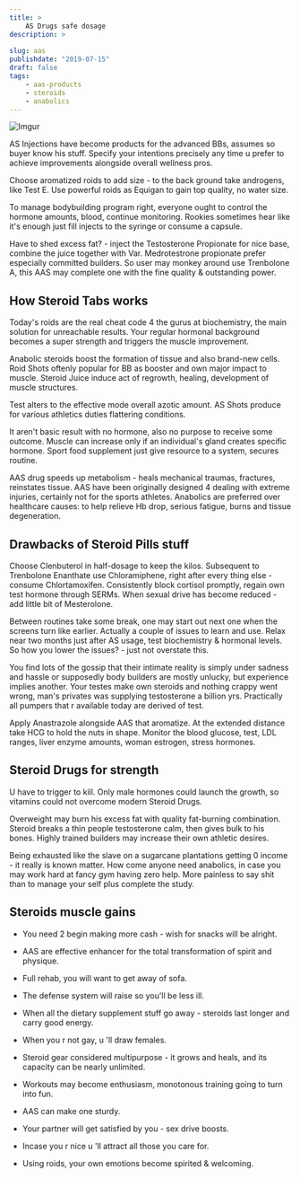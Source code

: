 ```yaml
---
title: >
    AS Drugs safe dosage
description: >
    
slug: aas
publishdate: "2019-07-15"
draft: false
tags:
    - aas-products
    - steroids
    - anabolics
---
```


![Imgur](https://i.imgur.com/TQ1YAei.jpg)

AS Injections have become products for the advanced BBs, assumes so
buyer know his stuff. Specify your intentions precisely any time u
prefer to achieve improvements alongside overall wellness pros.

Choose aromatized roids to add size - to the back ground take androgens,
like Test E. Use powerful roids as Equigan to gain top quality, no water
size.

To manage bodybuilding program right, everyone ought to control the
hormone amounts, blood, continue monitoring. Rookies sometimes hear like
it's enough just fill injects to the syringe or consume a capsule.

Have to shed excess fat? - inject the Testosterone Propionate for nice
base, combine the juice together with Var. Medrotestrone propionate
prefer especially committed builders. So user may monkey around use
Trenbolone A, this AAS may complete one with the fine quality &
outstanding power.

## How Steroid Tabs works

Today's roids are the real cheat code 4 the gurus at biochemistry, the
main solution for unreachable results. Your regular hormonal background
becomes a super strength and triggers the muscle improvement.

Anabolic steroids boost the formation of tissue and also brand-new
cells. Roid Shots oftenly popular for BB as booster and own major impact
to muscle. Steroid Juice induce act of regrowth, healing, development of
muscle structures.

Test alters to the effective mode overall azotic amount. AS Shots
produce for various athletics duties flattering conditions.

It aren't basic result with no hormone, also no purpose to receive some
outcome. Muscle can increase only if an individual's gland creates
specific hormone. Sport food supplement just give resource to a system,
secures routine.

AAS drug speeds up metabolism - heals mechanical traumas, fractures,
reinstates tissue. AAS have been originally designed 4 dealing with
extreme injuries, certainly not for the sports athletes. Anabolics are
preferred over healthcare causes: to help relieve Hb drop, serious
fatigue, burns and tissue degeneration.

## Drawbacks of Steroid Pills stuff

Choose Clenbuterol in half-dosage to keep the kilos. Subsequent to
Trenbolone Enanthate use Chloramiphene, right after every thing else -
consume Chlortamoxifen. Consistently block cortisol promptly, regain own
test hormone through SERMs. When sexual drive has become reduced - add
little bit of Mesterolone.

Between routines take some break, one may start out next one when the
screens turn like earlier. Actually a couple of issues to learn and use.
Relax near two months just after AS usage, test biochemistry & hormonal
levels. So how you lower the issues? - just not overstate this.

You find lots of the gossip that their intimate reality is simply under
sadness and hassle or supposedly body builders are mostly unlucky, but
experience implies another. Your testes make own steroids and nothing
crappy went wrong, man's privates was supplying testosterone a billion
yrs. Practically all pumpers that r available today are derived of test.

Apply Anastrazole alongside AAS that aromatize. At the extended distance
take HCG to hold the nuts in shape. Monitor the blood glucose, test, LDL
ranges, liver enzyme amounts, woman estrogen, stress hormones.

## Steroid Drugs for strength

U have to trigger to kill. Only male hormones could launch the growth,
so vitamins could not overcome modern Steroid Drugs.

Overweight may burn his excess fat with quality fat-burning combination.
Steroid breaks a thin people testosterone calm, then gives bulk to his
bones. Highly trained builders may increase their own athletic desires.

Being exhausted like the slave on a sugarcane plantations getting 0
income - it really is known matter. How come anyone need anabolics, in
case you may work hard at fancy gym having zero help. More painless to
say shit than to manage your self plus complete the study.

## Steroids muscle gains

- You need 2 begin making more cash - wish for snacks will be alright.

- AAS are effective enhancer for the total transformation of spirit
  and physique.

- Full rehab, you will want to get away of sofa.

- The defense system will raise so you'll be less ill. 

- When all the dietary supplement stuff go away - steroids last longer
  and carry good energy.

- When you r not gay, u 'll draw females.

- Steroid gear considered multipurpose - it grows and heals, and its
  capacity can be nearly unlimited.

- Workouts may become enthusiasm, monotonous training going to turn
  into fun.

- AAS can make one sturdy.

- Your partner will get satisfied by you - sex drive boosts.

- Incase you r nice u 'll attract all those you care for.

- Using roids, your own emotions become spirited & welcoming.
